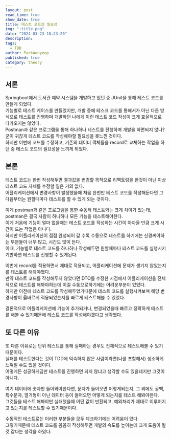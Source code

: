 ```yaml
---
layout: post
read_time: true
show_date: true
title: 테스트 코드의 필요성
img: ":title.png"
date: "2024-03-23 18:23:20"
description: 
tags:
  - TDD
author: ParkWonyeop
published: true
category: theory
---
```

## 서론

Springboot에서 도서관 예약 시스템을 개발하고 있던 중 JUnit을 통해 테스트 코드를 만들게 되었다.  
기능별로 테스트 케이스를 만들었지만, 개발 중에 테스크 코드를 통해서가 아닌 다른 방식으로 테스트를 진행하며 개발하던 나에게 이런 테스트 코드 작성이 크게 효율적으로 다가오지는 않았다.  
Postman과 같은 프로그램을 통해 하나하나 테스트를 진행하며 개발을 하면되지 않나? 굳이 귀찮게 테스트 코드를 작성해야할 필요성을 못느낀 것이다.  
하지만 이번에 코드를 수정하고, 기존의 데이터 객체들을 record로 교체하는 작업을 하던 중 테스트 코드의 필요성을 느끼게 되었다.  

## 본론

테스트 코드는 한번 작성해두면 결과값을 변경할 목적으로 리팩토링을 한것이 아닌 이상 테스트 코드 자체를 수정할 일은 거의 없다.  
어플리케이션에서 변경사항이 발생했을때 처음 한번만 테스트 코드를 작성해둔다면 그 다음부터는 원할때마다 테스트를 할 수 있게 되는 것이다.  

이게 postman과 같은 프로그램을 통한 수동적 테스트와는 크게 차이가 있는데, postman은 결국 사람이 하나하나 모든 기능을 테스트해야한다.  
이게 처음에 기능이 얼마 없을때는 테스트 코드를 작성하는 시간이 아까울 만큼 크게 시간이 드는 작업은 아니다.  
하지만 어플리케이션이 점점 완성되어 갈 수록 수동으로 테스트를 하기에는 신경써야하는 부분들이 너무 많고, 시간도 많이 든다.  
이때, 기능별로 테스트 코드를 하나하나 작성해두면 원할때마다 테스트 코드를 실행시키기만하면 테스트를 진행할 수 있게된다.  

이번에 record를 적용하면서 제대로 적용되고, 어플리케이션에 문제가 생기지 않았는지를 테스트를 해봐야했다.  
만약 테스트 코드를 작성해두지 않았다면 DTO를 수정한 시점에서 어플리케이션을 전체적으로 테스트를 해봐야하는데 이걸 수동으로하기에는 어려운부분이 있었다.  
하지만 이전에 테스트 코드를 작성해두었기때문에 테스트 코드를 실행시켜보며 해당 변경사항이 옳바르게 적용되었는지를 빠르게 테스트해볼 수 있었다.  

결론적으로 어플리케이션에 기능이 추가되거나, 변경되었을때 빠르고 정확하게 테스트를 해볼 수 있기때문에 테스트 코드를 작성해야겠다고 생각했다.  

## 또 다른 이유

또 다른 이유로는 단위 테스트를 통해 실패하는 경우도 전체적으로 테스트해볼 수 있기때문이다.  
실패를 테스트한다는 것이 TDD에 익숙하지 않은 사람이라면(나를 포함해서) 생소하게 느껴질 수도 있을 것이다.  
어떻게든 성공하게끔만 테스트를 진행하면 되지 않냐고 생각할 수도 있을테지만 그것이 아니다.  

여기 데이터에 숫자만 들어와야한다면, 문자가 들어오면 어떻게되는지, 그 외에도 공백, 특수문자, 열거형이 아닌 데이터 등이 들어오면 어떻게 되는지를 테스트 해봐야한다.  
그것들을 테스트 해봐야만 실패했을때 어떤 값이 반환되고, 예외처리가 제대로 이루어지고 있는지를 테스트할 수 있기때문이다.  

수동적인 테스트로는 이러한 부분들을 모두 체크하기에는 어려움이 있다.  
그렇기때문에 테스트 코드를 꼼꼼히 작성해두면 개발의 속도를 높이는데 크게 도움이 될 것 같다는 생각을 하였다.  